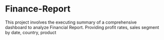# Finance-Report
This project involves the executing summary of a comprehensive dashboard to analyze Financial Report. Providing profit rates, sales segment by date, country, product
